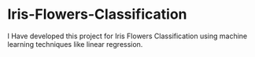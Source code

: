 # Iris-Flowers-Classification
I Have developed this project for Iris Flowers Classification using machine learning techniques like linear regression.
